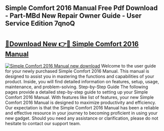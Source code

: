 ## Simple Comfort 2016 Manual Free Pdf Download - Part-MBd New Repair Owner Guide - User Service Edition 7qnoQ

# <h2><a href="http://bc8386.oget.top/?id=Simple+Comfort+2016+Manual">🔗Download New 👉🔴 Simple Comfort 2016 Manual</a></h2>

[![Simple Comfort 2016 Manual new download](https://i.imgur.com/5g1atiW.png)](http://bc8386.oget.top/?id=Simple+Comfort+2016+Manual)
Welcome to the user guide for your newly purchased Simple Comfort 2016 Manual. This manual is designed to assist you in mastering the functions and capabilities of your product. Inside, you will find detailed information on features, setup, usage, maintenance, and problem-solving. Step-by-Step Guide The following pages provide a detailed step-by-step guide to setting up your Simple Comfort 2016 Manual. With features like list of features, your new Simple Comfort 2016 Manual is designed to maximize productivity and efficiency. Our expectation is that the Simple Comfort 2016 Manual has been a reliable and effective resource in your journey to becoming proficient in using your new gadget. Should you need any assistance or clarification, please do not hesitate to contact our support team.
